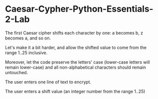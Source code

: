 # Caesar-Cypher-Python-Essentials-2-Lab

The first Caesar cipher shifts each character by one: a becomes b, z becomes a, and so on.

Let's make it a bit harder, and allow the shifted value to come from the range 1..25 inclusive.

Moreover, let the code preserve the letters' case (lower-case letters will remain lower-case) and all non-alphabetical characters should remain untouched.

The user enters one line of text to encrypt.

The user enters a shift value (an integer number from the range 1..25)